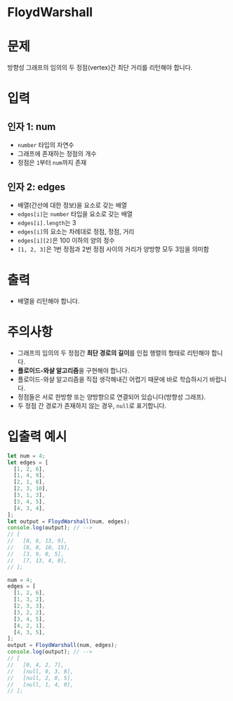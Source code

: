 # FloydWarshall
# 문제
방향성 그래프의 임의의 두 정점(vertex)간 최단 거리를 리턴해야 합니다.

# 입력
## 인자 1: num
- `number` 타입의 자연수
- 그래프에 존재하는 정점의 개수
- 정점은 `1`부터 `num`까지 존재

## 인자 2: edges
- 배열(간선에 대한 정보)을 요소로 갖는 배열
- `edges[i]`는 `number` 타입을 요소로 갖는 배열
- `edges[i].length`는 3
- `edges[i]`의 요소는 차례대로 정점, 정점, 거리
- `edges[i][2]`은 100 이하의 양의 정수
- `[1, 2, 3]`은 1번 정점과 2번 정점 사이의 거리가 양방향 모두 3임을 의미함

# 출력
- 배열을 리턴해야 합니다.

# 주의사항
- 그래프의 임의의 두 정점간 **최단 경로의 길이**를 인접 행렬의 형태로 리턴해야 합니다.
- **플로이드-와샬 알고리즘**을 구현해야 합니다.
- 플로이드-와샬 알고리즘을 직접 생각해내긴 어렵기 때문에 바로 학습하시기 바랍니다.
- 정점들은 서로 한방향 또는 양방향으로 연결되어 있습니다(방향성 그래프).
- 두 정점 간 경로가 존재하지 않는 경우, `null`로 표기합니다.

# 입출력 예시
```javascript
let num = 4;
let edges = [
  [1, 2, 6],
  [1, 4, 9],
  [2, 1, 8],
  [2, 3, 10],
  [3, 1, 3],
  [3, 4, 5],
  [4, 3, 4],
];
let output = FloydWarshall(num, edges);
console.log(output); // -->
// [
//   [0, 6, 13, 9],
//   [8, 0, 10, 15],
//   [3, 9, 0, 5],
//   [7, 13, 4, 0],
// ];

num = 4;
edges = [
  [1, 2, 6],
  [1, 3, 2],
  [2, 3, 3],
  [3, 2, 2],
  [3, 4, 5],
  [4, 2, 1],
  [4, 3, 5],
];
output = FloydWarshall(num, edges);
console.log(output); // -->
// [
//   [0, 4, 2, 7],
//   [null, 0, 3, 8],
//   [null, 2, 0, 5],
//   [null, 1, 4, 0],
// ];
```
